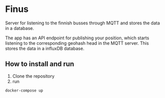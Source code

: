 # Finus
Server for listening to the finnish busses through MQTT and stores the data in a database.

The app has an API endpoint for publishing your position, which starts listening to the corresponding geohash head in the MQTT server. This stores the data in a influxDB database.

 

## How to install and run
1. Clone the repository
2. run 
```bash
docker-compose up
```

